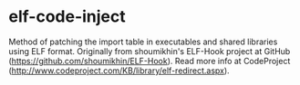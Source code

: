 elf-code-inject
===============
Method of patching the import table in executables and shared libraries using
ELF format.
Originally from shoumikhin's ELF-Hook project at GitHub
(https://github.com/shoumikhin/ELF-Hook).
Read more info at CodeProject (http://www.codeproject.com/KB/library/elf-redirect.aspx).
